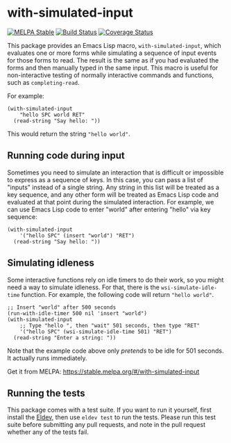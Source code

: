# with-simulated-input

[![MELPA Stable](https://stable.melpa.org/packages/with-simulated-input-badge.svg)](https://stable.melpa.org/#/with-simulated-input) [![Build Status](https://travis-ci.org/DarwinAwardWinner/with-simulated-input.svg?branch=master)](https://travis-ci.org/DarwinAwardWinner/with-simulated-input) [![Coverage Status](https://coveralls.io/repos/github/DarwinAwardWinner/with-simulated-input/badge.svg?branch=master)](https://coveralls.io/github/DarwinAwardWinner/with-simulated-input?branch=master)

This package provides an Emacs Lisp macro, `with-simulated-input`,
which evaluates one or more forms while simulating a sequence of input
events for those forms to read. The result is the same as if you had
evaluated the forms and then manually typed in the same input. This
macro is useful for non-interactive testing of normally interactive
commands and functions, such as `completing-read`.

For example:

```elisp
(with-simulated-input
    "hello SPC world RET"
  (read-string "Say hello: "))
```

This would return the string `"hello world"`.

## Running code during input

Sometimes you need to simulate an interaction that is difficult or
impossible to express as a sequence of keys. In this case, you can
pass a list of "inputs" instead of a single string. Any string in this
list will be treated as a key sequence, and any other form will be
treated as Emacs Lisp code and evaluated at that point during the
simulated interaction. For example, we can use Emacs Lisp code to
enter "world" after entering "hello" via key sequence:

```elisp
(with-simulated-input
    '("hello SPC" (insert "world") "RET")
  (read-string "Say hello: "))
```

## Simulating idleness

Some interactive functions rely on idle timers to do their work, so
you might need a way to simulate idleness. For that, there is the
`wsi-simulate-idle-time` function. For example, the following code
will return `"hello world"`.

```elisp
;; Insert "world" after 500 seconds
(run-with-idle-timer 500 nil 'insert "world")
(with-simulated-input
    ;; Type "hello ", then "wait" 501 seconds, then type "RET"
    '("hello SPC" (wsi-simulate-idle-time 501) "RET")
  (read-string "Enter a string: "))
```

Note that the example code above only *pretends* to be idle for 501
seconds. It actually runs immediately.

Get it from MELPA: https://stable.melpa.org/#/with-simulated-input

## Running the tests

This package comes with a test suite. If you want to run it yourself,
first install the [Eldev](https://github.com/doublep/eldev), then use
`eldev test` to run the tests. Please run this test suite before
submitting any pull requests, and note in the pull request whether any
of the tests fail.
